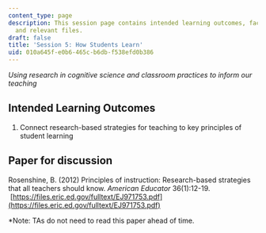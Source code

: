 ```yaml
---
content_type: page
description: This session page contains intended learning outcomes, facilitation notes,
  and relevant files.
draft: false
title: 'Session 5: How Students Learn'
uid: 010a645f-e0b6-465c-b6db-f538efd0b386
---
```

*Using research in cognitive science and classroom practices to inform our teaching*

## Intended Learning Outcomes

1. Connect research-based strategies for teaching to key principles of student learning

## Paper for discussion

Rosenshine, B. (2012) Principles of instruction: Research-based strategies that all teachers should know. *American Educator* 36(1):12-19.  [https://files.eric.ed.gov/fulltext/EJ971753.pdf](https://files.eric.ed.gov/fulltext/EJ971753.pdf)

\*Note: TAs do not need to read this paper ahead of time.